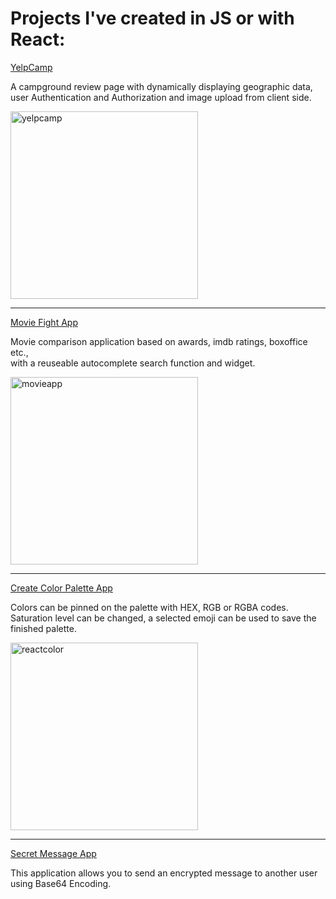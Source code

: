 # Projects I've created in JS or with React:

<a href="https://github.com/agiwunderlich/YelpCamp">YelpCamp</a>

A campground review page with dynamically displaying geographic data, </br>
user Authentication and Authorization and image upload from client side. </br>

<img width="300" alt="yelpcamp" src="https://user-images.githubusercontent.com/35004717/139526235-0b51a6e9-9a12-4b21-a8a1-c77a47449db7.png">

------------------------------------------


<a href="https://github.com/agiwunderlich/Movie_Comparison_App">Movie Fight App</a>

Movie comparison application based on awards, imdb ratings, boxoffice etc., </br> with a reuseable autocomplete search function and widget. 

<img width="300" alt="movieapp" src="https://user-images.githubusercontent.com/35004717/139526334-df6763b6-d23a-4532-a8c2-2f5254177016.png">



------------------------------------------

<a href="https://github.com/agiwunderlich/React_Color_App">Create Color Palette App</a>

Colors can be pinned on the palette with HEX, RGB or RGBA codes. </br>
Saturation level can be changed, a selected emoji can be used to save the finished palette. </br>


<img width="300" alt="reactcolor" src="https://user-images.githubusercontent.com/35004717/139526380-33ba8fa9-86cf-401a-ae53-681ed2da32f7.png">


------------------------------------------

<a href="https://github.com/agiwunderlich/Secret_Message_App">Secret Message App</a>

This application allows you to send an encrypted message to another user using Base64 Encoding.
